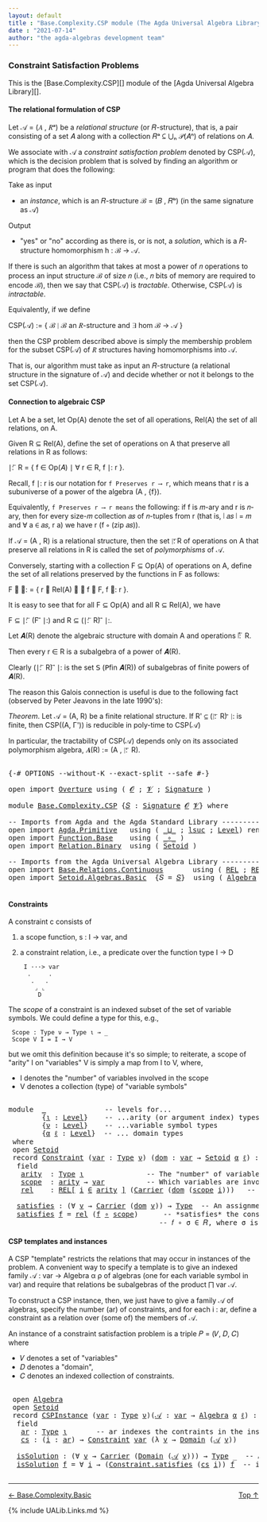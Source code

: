 ```yaml
---
layout: default
title : "Base.Complexity.CSP module (The Agda Universal Algebra Library)"
date : "2021-07-14"
author: "the agda-algebras development team"
---
```


### <a id="constraint-satisfaction-problems">Constraint Satisfaction Problems</a>

This is the [Base.Complexity.CSP][] module of the [Agda Universal Algebra Library][].

#### <a id="the-relational-formulation-of-csp">The relational formulation of CSP</a>

Let 𝒜 = (𝐴 , 𝑅ᵃ) be a *relational structure* (or 𝑅-structure), that is, a pair consisting
of a set 𝐴 along with a collection 𝑅ᵃ ⊆ ⋃ₙ 𝒫(𝐴ⁿ) of relations on 𝐴.

We associate with 𝒜 a *constraint satisfaction problem* denoted by CSP(𝒜), which is the
decision problem that is solved by finding an algorithm or program that does the following:

Take as input

+ an *instance*, which is an 𝑅-structure ℬ = (𝐵 , 𝑅ᵇ) (in the same signature as 𝒜)

Output

+ "yes" or "no" according as there is, or is not, a *solution*, which is a 𝑅-structure
  homomorphism h : ℬ → 𝒜.

If there is such an algorithm that takes at most a power of 𝑛 operations to process an
input structure ℬ of size 𝑛 (i.e., 𝑛 bits of memory are required to encode ℬ), then
we say that CSP(𝒜) is *tractable*.  Otherwise, CSP(𝒜) is *intractable*.

Equivalently, if we define

  CSP(𝒜) := \{ ℬ ∣ ℬ an 𝑅-structure and ∃ hom ℬ → 𝒜 \}

then the CSP problem described above is simply the membership problem for the subset
CSP(𝒜) of 𝑅 structures having homomorphisms into 𝒜.

That is, our algorithm must take as input an 𝑅-structure (a relational structure in the
signature of 𝒜) and decide whether or not it belongs to the set CSP(𝒜).



#### <a id="connection-to-algebraic-csp">Connection to algebraic CSP</a>

Let A be a set, let Op(A) denote the set of all operations, Rel(A) the set of all
relations, on A.

Given R ⊆ Rel(A), define the set of operations on A that preserve all relations
in R as follows:

∣: ⃖ R  =  \{ f ∈ Op(𝐴) ∣ ∀ r ∈ R, f ∣: r \}.

Recall, f ∣: r is our notation for `f Preserves r ⟶ r`, which means that r is a
subuniverse of a power of the algebra (A , {f}).

Equivalently, `f Preserves r ⟶ r means` the following: if f is 𝑚-ary and r is
𝑛-ary, then for every size-𝑚 collection 𝑎𝑠 of 𝑛-tuples from r (that is, ∣ 𝑎𝑠 ∣ = 𝑚
and ∀ a ∈ 𝑎𝑠, r a) we have r (f ∘ (zip 𝑎𝑠)).


If 𝒜 = (A , R) is a relational structure, then the set ∣: ⃖R of operations on A that
preserve all relations in R is called the set of *polymorphisms* of 𝒜.

Conversely, starting with a collection F ⊆ Op(A) of operations on A, define
the set of all relations preserved by the functions in F as follows:

F ⃗ ∣:  =  \{ r ∈ Rel(A) ∣ ∀ f ∈ F, f ∣: r \}.

It is easy to see that for all F ⊆ Op(A) and all R ⊆ Rel(A), we have

  F ⊆  ∣: ⃖ (F ⃗ ∣:)    and    R ⊆ (∣: ⃖ R) ⃗ ∣:.

Let 𝑨(R) denote the algebraic structure with domain A and operations ∣: ⃖ R.

Then every r ∈ R is a subalgebra of a power of 𝑨(R).

Clearly (∣: ⃖ R) ⃗ ∣: is the set 𝖲 (𝖯fin 𝑨(R)) of subalgebras of finite powers of 𝑨(R).

The reason this Galois connection is useful is due to the following fact (observed by
Peter Jeavons in the late 1990's):

*Theorem*. Let 𝒜 = (A, R) be a finite relational structure.
           If R' ⊆ (∣: ⃖ R) ⃗ ∣: is finite, then CSP((A, Γ'))
           is reducible in poly-time to CSP(𝒜)

In particular, the tractability of CSP(𝒜) depends only on its associated polymorphism
algebra, 𝑨(R) := (A , ∣: ⃖ R).

<pre class="Agda">

<a id="3385" class="Symbol">{-#</a> <a id="3389" class="Keyword">OPTIONS</a> <a id="3397" class="Pragma">--without-K</a> <a id="3409" class="Pragma">--exact-split</a> <a id="3423" class="Pragma">--safe</a> <a id="3430" class="Symbol">#-}</a>

<a id="3435" class="Keyword">open</a> <a id="3440" class="Keyword">import</a> <a id="3447" href="Overture.html" class="Module">Overture</a> <a id="3456" class="Keyword">using</a> <a id="3462" class="Symbol">(</a> <a id="3464" href="Overture.Signatures.html#648" class="Generalizable">𝓞</a> <a id="3466" class="Symbol">;</a> <a id="3468" href="Overture.Signatures.html#650" class="Generalizable">𝓥</a> <a id="3470" class="Symbol">;</a> <a id="3472" href="Overture.Signatures.html#3303" class="Function">Signature</a> <a id="3482" class="Symbol">)</a>

<a id="3485" class="Keyword">module</a> <a id="3492" href="Base.Complexity.CSP.html" class="Module">Base.Complexity.CSP</a> <a id="3512" class="Symbol">{</a><a id="3513" href="Base.Complexity.CSP.html#3513" class="Bound">𝑆</a> <a id="3515" class="Symbol">:</a> <a id="3517" href="Overture.Signatures.html#3303" class="Function">Signature</a> <a id="3527" href="Overture.Signatures.html#648" class="Generalizable">𝓞</a> <a id="3529" href="Overture.Signatures.html#650" class="Generalizable">𝓥</a><a id="3530" class="Symbol">}</a> <a id="3532" class="Keyword">where</a>

<a id="3539" class="Comment">-- Imports from Agda and the Agda Standard Library ------------------------------</a>
<a id="3621" class="Keyword">open</a> <a id="3626" class="Keyword">import</a> <a id="3633" href="Agda.Primitive.html" class="Module">Agda.Primitive</a>   <a id="3650" class="Keyword">using</a> <a id="3656" class="Symbol">(</a> <a id="3658" href="Agda.Primitive.html#810" class="Primitive Operator">_⊔_</a> <a id="3662" class="Symbol">;</a> <a id="3664" href="Agda.Primitive.html#780" class="Primitive">lsuc</a> <a id="3669" class="Symbol">;</a> <a id="3671" href="Agda.Primitive.html#597" class="Postulate">Level</a><a id="3676" class="Symbol">)</a> <a id="3678" class="Keyword">renaming</a> <a id="3687" class="Symbol">(</a> <a id="3689" href="Agda.Primitive.html#326" class="Primitive">Set</a> <a id="3693" class="Symbol">to</a> <a id="3696" class="Primitive">Type</a> <a id="3701" class="Symbol">)</a>
<a id="3703" class="Keyword">open</a> <a id="3708" class="Keyword">import</a> <a id="3715" href="Function.Base.html" class="Module">Function.Base</a>    <a id="3732" class="Keyword">using</a> <a id="3738" class="Symbol">(</a> <a id="3740" href="Function.Base.html#1031" class="Function Operator">_∘_</a> <a id="3744" class="Symbol">)</a>
<a id="3746" class="Keyword">open</a> <a id="3751" class="Keyword">import</a> <a id="3758" href="Relation.Binary.html" class="Module">Relation.Binary</a>  <a id="3775" class="Keyword">using</a> <a id="3781" class="Symbol">(</a> <a id="3783" href="Relation.Binary.Bundles.html#1009" class="Record">Setoid</a> <a id="3790" class="Symbol">)</a>

<a id="3793" class="Comment">-- Imports from the Agda Universal Algebra Library ------------------------------</a>
<a id="3875" class="Keyword">open</a> <a id="3880" class="Keyword">import</a> <a id="3887" href="Base.Relations.Continuous.html" class="Module">Base.Relations.Continuous</a>       <a id="3919" class="Keyword">using</a> <a id="3925" class="Symbol">(</a> <a id="3927" href="Base.Relations.Continuous.html#4769" class="Function">REL</a> <a id="3931" class="Symbol">;</a> <a id="3933" href="Base.Relations.Continuous.html#4878" class="Function">REL-syntax</a> <a id="3944" class="Symbol">)</a>
<a id="3946" class="Keyword">open</a> <a id="3951" class="Keyword">import</a> <a id="3958" href="Setoid.Algebras.Basic.html" class="Module">Setoid.Algebras.Basic</a>  <a id="3981" class="Symbol">{</a><a id="3982" class="Argument">𝑆</a> <a id="3984" class="Symbol">=</a> <a id="3986" href="Base.Complexity.CSP.html#3513" class="Bound">𝑆</a><a id="3987" class="Symbol">}</a>  <a id="3990" class="Keyword">using</a> <a id="3996" class="Symbol">(</a> <a id="3998" href="Setoid.Algebras.Basic.html#2837" class="Record">Algebra</a> <a id="4006" class="Symbol">)</a>

</pre>

#### <a id="constraints">Constraints</a>

A constraint c consists of

1. a scope function,  s : I → var, and

2. a constraint relation, i.e., a predicate over the function type I → D

        I ···> var
         .     .
          .   .
           ⌟ ⌞
            D

The *scope* of a constraint is an indexed subset of the set of variable symbols.
We could define a type for this, e.g.,

```
 Scope : Type ν → Type ι → _
 Scope V I = I → V
```

but we omit this definition because it's so simple; to reiterate,
a scope of "arity" I on "variables" V is simply a map from I to V,
where,

* I denotes the "number" of variables involved in the scope
* V denotes a collection (type) of "variable symbols"

<pre class="Agda">

<a id="4735" class="Keyword">module</a>  <a id="4743" href="Base.Complexity.CSP.html#4743" class="Module">_</a>              <a id="4758" class="Comment">-- levels for...</a>
        <a id="4783" class="Symbol">{</a><a id="4784" href="Base.Complexity.CSP.html#4784" class="Bound">ι</a> <a id="4786" class="Symbol">:</a> <a id="4788" href="Agda.Primitive.html#597" class="Postulate">Level</a><a id="4793" class="Symbol">}</a>    <a id="4798" class="Comment">-- ...arity (or argument index) types</a>
        <a id="4844" class="Symbol">{</a><a id="4845" href="Base.Complexity.CSP.html#4845" class="Bound">ν</a> <a id="4847" class="Symbol">:</a> <a id="4849" href="Agda.Primitive.html#597" class="Postulate">Level</a><a id="4854" class="Symbol">}</a>    <a id="4859" class="Comment">-- ...variable symbol types</a>
        <a id="4895" class="Symbol">{</a><a id="4896" href="Base.Complexity.CSP.html#4896" class="Bound">α</a> <a id="4898" href="Base.Complexity.CSP.html#4898" class="Bound">ℓ</a> <a id="4900" class="Symbol">:</a> <a id="4902" href="Agda.Primitive.html#597" class="Postulate">Level</a><a id="4907" class="Symbol">}</a>  <a id="4910" class="Comment">-- ... domain types</a>
 <a id="4931" class="Keyword">where</a>
 <a id="4938" class="Keyword">open</a> <a id="4943" href="Relation.Binary.Bundles.html#1009" class="Module">Setoid</a>
 <a id="4951" class="Keyword">record</a> <a id="4958" href="Base.Complexity.CSP.html#4958" class="Record">Constraint</a> <a id="4969" class="Symbol">(</a><a id="4970" href="Base.Complexity.CSP.html#4970" class="Bound">var</a> <a id="4974" class="Symbol">:</a> <a id="4976" href="Base.Complexity.CSP.html#3696" class="Primitive">Type</a> <a id="4981" href="Base.Complexity.CSP.html#4845" class="Bound">ν</a><a id="4982" class="Symbol">)</a> <a id="4984" class="Symbol">(</a><a id="4985" href="Base.Complexity.CSP.html#4985" class="Bound">dom</a> <a id="4989" class="Symbol">:</a> <a id="4991" href="Base.Complexity.CSP.html#4970" class="Bound">var</a> <a id="4995" class="Symbol">→</a> <a id="4997" href="Relation.Binary.Bundles.html#1009" class="Record">Setoid</a> <a id="5004" href="Base.Complexity.CSP.html#4896" class="Bound">α</a> <a id="5006" href="Base.Complexity.CSP.html#4898" class="Bound">ℓ</a><a id="5007" class="Symbol">)</a> <a id="5009" class="Symbol">:</a> <a id="5011" href="Base.Complexity.CSP.html#3696" class="Primitive">Type</a> <a id="5016" class="Symbol">(</a><a id="5017" href="Base.Complexity.CSP.html#4845" class="Bound">ν</a> <a id="5019" href="Agda.Primitive.html#810" class="Primitive Operator">⊔</a> <a id="5021" href="Base.Complexity.CSP.html#4896" class="Bound">α</a> <a id="5023" href="Agda.Primitive.html#810" class="Primitive Operator">⊔</a> <a id="5025" href="Agda.Primitive.html#780" class="Primitive">lsuc</a> <a id="5030" href="Base.Complexity.CSP.html#4784" class="Bound">ι</a><a id="5031" class="Symbol">)</a> <a id="5033" class="Keyword">where</a>
  <a id="5041" class="Keyword">field</a>
   <a id="5050" href="Base.Complexity.CSP.html#5050" class="Field">arity</a>  <a id="5057" class="Symbol">:</a> <a id="5059" href="Base.Complexity.CSP.html#3696" class="Primitive">Type</a> <a id="5064" href="Base.Complexity.CSP.html#4784" class="Bound">ι</a>               <a id="5080" class="Comment">-- The &quot;number&quot; of variables involved in the constraint.</a>
   <a id="5140" href="Base.Complexity.CSP.html#5140" class="Field">scope</a>  <a id="5147" class="Symbol">:</a> <a id="5149" href="Base.Complexity.CSP.html#5050" class="Field">arity</a> <a id="5155" class="Symbol">→</a> <a id="5157" href="Base.Complexity.CSP.html#4970" class="Bound">var</a>          <a id="5170" class="Comment">-- Which variables are involved in the constraint.</a>
   <a id="5224" href="Base.Complexity.CSP.html#5224" class="Field">rel</a>    <a id="5231" class="Symbol">:</a> <a id="5233" href="Base.Relations.Continuous.html#4878" class="Function">REL[</a> <a id="5238" href="Base.Complexity.CSP.html#5238" class="Bound">i</a> <a id="5240" href="Base.Relations.Continuous.html#4878" class="Function">∈</a> <a id="5242" href="Base.Complexity.CSP.html#5050" class="Field">arity</a> <a id="5248" href="Base.Relations.Continuous.html#4878" class="Function">]</a> <a id="5250" class="Symbol">(</a><a id="5251" href="Relation.Binary.Bundles.html#1072" class="Field">Carrier</a> <a id="5259" class="Symbol">(</a><a id="5260" href="Base.Complexity.CSP.html#4985" class="Bound">dom</a> <a id="5264" class="Symbol">(</a><a id="5265" href="Base.Complexity.CSP.html#5140" class="Field">scope</a> <a id="5271" href="Base.Complexity.CSP.html#5238" class="Bound">i</a><a id="5272" class="Symbol">)))</a>   <a id="5278" class="Comment">-- The constraint relation.</a>

  <a id="5309" href="Base.Complexity.CSP.html#5309" class="Function">satisfies</a> <a id="5319" class="Symbol">:</a> <a id="5321" class="Symbol">(∀</a> <a id="5324" href="Base.Complexity.CSP.html#5324" class="Bound">v</a> <a id="5326" class="Symbol">→</a> <a id="5328" href="Relation.Binary.Bundles.html#1072" class="Field">Carrier</a> <a id="5336" class="Symbol">(</a><a id="5337" href="Base.Complexity.CSP.html#4985" class="Bound">dom</a> <a id="5341" href="Base.Complexity.CSP.html#5324" class="Bound">v</a><a id="5342" class="Symbol">))</a> <a id="5345" class="Symbol">→</a> <a id="5347" href="Base.Complexity.CSP.html#3696" class="Primitive">Type</a>  <a id="5353" class="Comment">-- An assignment 𝑓 : var → dom of values to variables</a>
  <a id="5409" href="Base.Complexity.CSP.html#5309" class="Function">satisfies</a> <a id="5419" href="Base.Complexity.CSP.html#5419" class="Bound">f</a> <a id="5421" class="Symbol">=</a> <a id="5423" href="Base.Complexity.CSP.html#5224" class="Field">rel</a> <a id="5427" class="Symbol">(</a><a id="5428" href="Base.Complexity.CSP.html#5419" class="Bound">f</a> <a id="5430" href="Function.Base.html#1031" class="Function Operator">∘</a> <a id="5432" href="Base.Complexity.CSP.html#5140" class="Field">scope</a><a id="5437" class="Symbol">)</a>      <a id="5444" class="Comment">-- *satisfies* the constraint 𝐶 = (σ , 𝑅) provided</a>
                                    <a id="5531" class="Comment">-- 𝑓 ∘ σ ∈ 𝑅, where σ is the scope of the constraint.</a>
</pre>


#### <a id="csp-templates-and-instances">CSP templates and instances</a>

A CSP "template" restricts the relations that may occur in instances of the problem.
A convenient way to specify a template is to give an indexed family
𝒜 : var → Algebra α ρ of algebras (one for each variable symbol in var)
and require that relations be subalgebras of the product ⨅ var 𝒜.

To construct a CSP instance, then, we just have to give a family 𝒜 of algebras, specify
the number (ar) of constraints, and for each i : ar, define a constraint as a relation
over (some of) the members of 𝒜.

An instance of a constraint satisfaction problem is a triple 𝑃 = (𝑉, 𝐷, 𝐶) where

* 𝑉 denotes a set of "variables"
* 𝐷 denotes a "domain",
* 𝐶 denotes an indexed collection of constraints.

<pre class="Agda">

 <a id="6378" class="Keyword">open</a> <a id="6383" href="Setoid.Algebras.Basic.html#2837" class="Module">Algebra</a>
 <a id="6392" class="Keyword">open</a> <a id="6397" href="Relation.Binary.Bundles.html#1009" class="Module">Setoid</a>
 <a id="6405" class="Keyword">record</a> <a id="6412" href="Base.Complexity.CSP.html#6412" class="Record">CSPInstance</a> <a id="6424" class="Symbol">(</a><a id="6425" href="Base.Complexity.CSP.html#6425" class="Bound">var</a> <a id="6429" class="Symbol">:</a> <a id="6431" href="Base.Complexity.CSP.html#3696" class="Primitive">Type</a> <a id="6436" href="Base.Complexity.CSP.html#4845" class="Bound">ν</a><a id="6437" class="Symbol">)(</a><a id="6439" href="Base.Complexity.CSP.html#6439" class="Bound">𝒜</a> <a id="6441" class="Symbol">:</a> <a id="6443" href="Base.Complexity.CSP.html#6425" class="Bound">var</a> <a id="6447" class="Symbol">→</a> <a id="6449" href="Setoid.Algebras.Basic.html#2837" class="Record">Algebra</a> <a id="6457" href="Base.Complexity.CSP.html#4896" class="Bound">α</a> <a id="6459" href="Base.Complexity.CSP.html#4898" class="Bound">ℓ</a><a id="6460" class="Symbol">)</a> <a id="6462" class="Symbol">:</a> <a id="6464" href="Base.Complexity.CSP.html#3696" class="Primitive">Type</a> <a id="6469" class="Symbol">(</a><a id="6470" href="Base.Complexity.CSP.html#4845" class="Bound">ν</a> <a id="6472" href="Agda.Primitive.html#810" class="Primitive Operator">⊔</a> <a id="6474" href="Base.Complexity.CSP.html#4896" class="Bound">α</a> <a id="6476" href="Agda.Primitive.html#810" class="Primitive Operator">⊔</a> <a id="6478" href="Agda.Primitive.html#780" class="Primitive">lsuc</a> <a id="6483" href="Base.Complexity.CSP.html#4784" class="Bound">ι</a><a id="6484" class="Symbol">)</a> <a id="6486" class="Keyword">where</a>
  <a id="6494" class="Keyword">field</a>
   <a id="6503" href="Base.Complexity.CSP.html#6503" class="Field">ar</a> <a id="6506" class="Symbol">:</a> <a id="6508" href="Base.Complexity.CSP.html#3696" class="Primitive">Type</a> <a id="6513" href="Base.Complexity.CSP.html#4784" class="Bound">ι</a>       <a id="6521" class="Comment">-- ar indexes the contraints in the instance</a>
   <a id="6569" href="Base.Complexity.CSP.html#6569" class="Field">cs</a> <a id="6572" class="Symbol">:</a> <a id="6574" class="Symbol">(</a><a id="6575" href="Base.Complexity.CSP.html#6575" class="Bound">i</a> <a id="6577" class="Symbol">:</a> <a id="6579" href="Base.Complexity.CSP.html#6503" class="Field">ar</a><a id="6581" class="Symbol">)</a> <a id="6583" class="Symbol">→</a> <a id="6585" href="Base.Complexity.CSP.html#4958" class="Record">Constraint</a> <a id="6596" href="Base.Complexity.CSP.html#6425" class="Bound">var</a> <a id="6600" class="Symbol">(λ</a> <a id="6603" href="Base.Complexity.CSP.html#6603" class="Bound">v</a> <a id="6605" class="Symbol">→</a> <a id="6607" href="Setoid.Algebras.Basic.html#2894" class="Field">Domain</a> <a id="6614" class="Symbol">(</a><a id="6615" href="Base.Complexity.CSP.html#6439" class="Bound">𝒜</a> <a id="6617" href="Base.Complexity.CSP.html#6603" class="Bound">v</a><a id="6618" class="Symbol">))</a>

  <a id="6624" href="Base.Complexity.CSP.html#6624" class="Function">isSolution</a> <a id="6635" class="Symbol">:</a> <a id="6637" class="Symbol">(∀</a> <a id="6640" href="Base.Complexity.CSP.html#6640" class="Bound">v</a> <a id="6642" class="Symbol">→</a> <a id="6644" href="Relation.Binary.Bundles.html#1072" class="Field">Carrier</a> <a id="6652" class="Symbol">(</a><a id="6653" href="Setoid.Algebras.Basic.html#2894" class="Field">Domain</a> <a id="6660" class="Symbol">(</a><a id="6661" href="Base.Complexity.CSP.html#6439" class="Bound">𝒜</a> <a id="6663" href="Base.Complexity.CSP.html#6640" class="Bound">v</a><a id="6664" class="Symbol">)))</a> <a id="6668" class="Symbol">→</a> <a id="6670" href="Base.Complexity.CSP.html#3696" class="Primitive">Type</a> <a id="6675" class="Symbol">_</a>  <a id="6678" class="Comment">-- An assignment *solves* the instance</a>
  <a id="6719" href="Base.Complexity.CSP.html#6624" class="Function">isSolution</a> <a id="6730" href="Base.Complexity.CSP.html#6730" class="Bound">f</a> <a id="6732" class="Symbol">=</a> <a id="6734" class="Symbol">∀</a> <a id="6736" href="Base.Complexity.CSP.html#6736" class="Bound">i</a> <a id="6738" class="Symbol">→</a> <a id="6740" class="Symbol">(</a><a id="6741" href="Base.Complexity.CSP.html#5309" class="Function">Constraint.satisfies</a> <a id="6762" class="Symbol">(</a><a id="6763" href="Base.Complexity.CSP.html#6569" class="Field">cs</a> <a id="6766" href="Base.Complexity.CSP.html#6736" class="Bound">i</a><a id="6767" class="Symbol">))</a> <a id="6770" href="Base.Complexity.CSP.html#6730" class="Bound">f</a>  <a id="6773" class="Comment">-- if it satisfies all the constraints.</a>

</pre>

--------------------------------

<span>[← Base.Complexity.Basic](Base.Complexity.Basic.html)</span>
<span style="float:right;">[Top ↑](index.html)</span>

{% include UALib.Links.md %}
